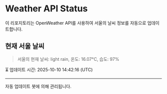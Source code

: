 
# Weather API Status

이 리포지토리는 OpenWeather API를 사용하여 서울의 날씨 정보를 자동으로 업데이트합니다.

## 현재 서울 날씨
> 서울의 현재 날씨: light rain, 온도: 16.07°C, 습도: 97%

⏳ 업데이트 시간: 2025-10-10 14:42:16 (UTC)

---
자동 업데이트 봇에 의해 관리됩니다.

